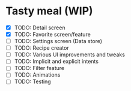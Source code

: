 # Tasty meal (WIP)

- [X] TODO: Detail screen
- [X] TODO: Favorite screen/feature
- [ ] TODO: Settings screen (Data store)
- [ ] TODO: Recipe creator
- [ ] TODO: Various UI improvements and tweaks
- [ ] TODO: Implicit and explicit intents
- [ ] TODO: Filter feature
- [ ] TODO: Animations
- [ ] TODO: Testing
